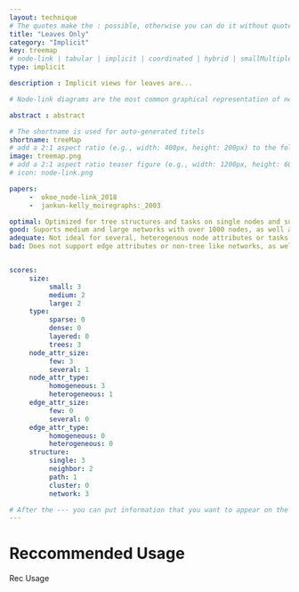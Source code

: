 ```yaml
---
layout: technique
# The quotes make the : possible, otherwise you can do it without quotes
title: "Leaves Only"
category: "Implicit"
key: treemap
# node-link | tabular | implicit | coordinated | hybrid | smallMultiples
type: implicit

description : Implicit views for leaves are...

# Node-link diagrams are the most common graphical representation of networks. In a node-link diagram, the nodes are drawn as point marks and the links as line/curve marks connecting the nodes. Node link layouts are the subject of its own field of study -- graph drawing -- and countless algorithms for node-link layouts have been developed.

abstract : abstract

# The shortname is used for auto-generated titels
shortname: treeMap
# add a 2:1 aspect ratio (e.g., width: 400px, height: 200px) to the folder /assets/images/papers/
image: treemap.png
# add a 2:1 aspect ratio teaser figure (e.g., width: 1200px, height: 600px) to the folder /assets/images/papers/
# icon: node-link.png

papers:
     -  okoe_node-link_2018
     -  jankun-kelly_moiregraphs:_2003

optimal: Optimized for tree structures and tasks on single nodes and subnetworks. 
good: Suports medium and large networks with over 1000 nodes, as well as tasks on neighbors.
adequate: Not ideal for several, heterogenous node attributes or tasks on paths.
bad: Does not support edge attributes or non-tree like networks, as well as tasks on clusters.  


scores:
     size: 
          small: 3
          medium: 2
          large: 2
     type: 
          sparse: 0
          dense: 0
          layered: 0
          trees: 3
     node_attr_size: 
          few: 3
          several: 1
     node_attr_type: 
          homogeneous: 3
          heterogeneous: 1
     edge_attr_size: 
          few: 0
          several: 0
     edge_attr_type: 
          homogeneous: 0
          heterogeneous: 0
     structure: 
          single: 3
          neighbor: 2
          path: 1
          cluster: 0
          network: 3

# After the --- you can put information that you want to appear on the website using markdown formatting or HTML. A good example are acknowledgements, extra references, an erratum, etc.
---
```


# Reccommended Usage

Rec Usage  
  



